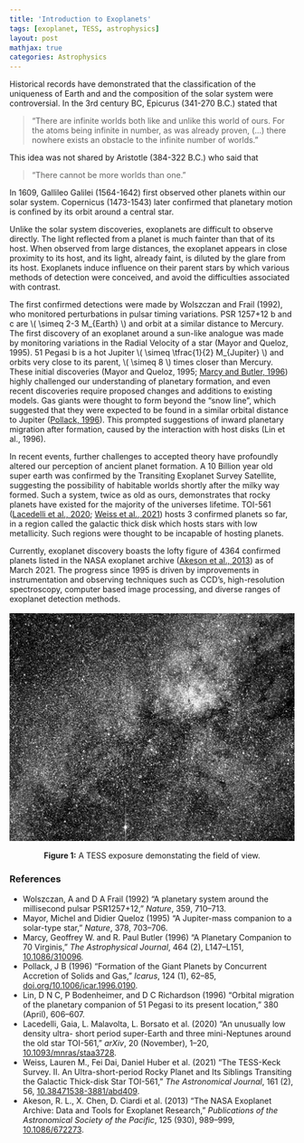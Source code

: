 ```yaml
---
title: 'Introduction to Exoplanets'
tags: [exoplanet, TESS, astrophysics]
layout: post
mathjax: true
categories: Astrophysics
---
```


Historical records have demonstrated that the classification of the uniqueness of Earth and and the composition of the solar system were controversial. In the 3rd century BC, Epicurus (341-270 B.C.) stated that 

> “There are infinite worlds both like and unlike this world of ours. For the atoms being infinite in number, as was already proven, (...) there nowhere exists an obstacle to the infinite number of worlds.”

This idea was not shared by Aristotle (384-322 B.C.) who said that 

> “There cannot be more worlds than one.”

In 1609, Gallileo Galilei (1564-1642) first observed other planets within our solar system. Copernicus (1473-1543) later confirmed that planetary motion is confined by its orbit around a central star.

Unlike the solar system discoveries, exoplanets are difficult to observe directly. The light reflected from a planet is much fainter than that of its host. When observed from large distances, the exoplanet appears in close proximity to its host, and its light, already faint, is diluted by the glare from its host. Exoplanets induce influence on their parent stars by which various methods of detection were conceived, and avoid the difficulties associated with contrast.

The first confirmed detections were made by Wolszczan and Frail (1992), who monitored perturbations in pulsar timing variations. PSR 1257+12 b and c are \\( \simeq 2-3 M_{Earth} \\) and orbit at a similar distance to Mercury. The first discovery of an exoplanet around a sun-like analogue was made by monitoring variations in the Radial Velocity of a star (Mayor and Queloz, 1995). 51 Pegasi b is a hot Jupiter \\( \simeq \tfrac{1}{2} M_{Jupiter} \\) and orbits very close to its parent, \\( \simeq 8 \\) times closer than Mercury. These initial discoveries (Mayor and Queloz, 1995; [Marcy and Butler, 1996](https://iopscience.iop.org/article/10.1086/310096)) highly challenged our understanding of planetary formation, and even recent discoveries require proposed changes and additions to existing models. Gas giants were thought to form beyond the “snow line”, which suggested that they were expected to be found in a similar orbital distance to Jupiter ([Pollack, 1996](https://dx.doi.org/doi.org/10.1006/icar.1996.0190)). This prompted suggestions of inward planetary migration after formation, caused by the interaction with host disks (Lin et al., 1996).

In recent events, further challenges to accepted theory have profoundly altered our perception of ancient planet formation. A 10 Billion year old super earth was confirmed by the Transiting Exoplanet Survey Satellite, suggesting the possibility of habitable worlds shortly after the milky way formed. Such a system, twice as old as ours, demonstrates that rocky planets have existed for the majority of the universes lifetime. TOI-561 ([Lacedelli et al., 2020](https://academic.oup.com/mnras/article/501/3/4148/6027695); [Weiss et al., 2021](https://iopscience.iop.org/article/10.3847/1538-3881/abd409)) hosts 3 confirmed planets so far, in a region called the galactic thick disk which hosts stars with low metallicity. Such regions were thought to be incapable of hosting planets.

Currently, exoplanet discovery boasts the lofty figure of 4364 confirmed planets listed in the NASA exoplanet archive ([Akeson et al., 2013](https://iopscience.iop.org/article/10.1086/672273)) as of March 2021. The progress since 1995 is driven by improvements in instrumentation and observing techniques such as CCD’s, high-resolution spectroscopy, computer based image processing, and diverse ranges of exoplanet detection methods.
<br>  
[![png](https://raw.githubusercontent.com/sourestdeeds/sourestdeeds.github.io/main/_posts/2021-10-14-exoplanet-intro/2880px-TESS_test_image.jpeg#center)](https://raw.githubusercontent.com/sourestdeeds/sourestdeeds.github.io/main/_posts/2021-10-14-exoplanet-intro/2880px-TESS_test_image.jpeg)
<center><b>Figure 1:</b> A TESS exposure demonstating the field of view.</center>    

### References

- Wolszczan, A and D A Frail (1992) “A planetary system around the millisecond pulsar PSR1257+12,” *Nature*, 359, 710–713.
- Mayor, Michel and Didier Queloz (1995) “A Jupiter-mass companion to a solar-type star,” *Nature*, 378, 703–706.
- Marcy, Geoffrey W. and R. Paul Butler (1996) “A Planetary Companion to 70 Virginis,” *The Astrophysical Journal*, 464 (2), L147–L151, [10.1086/310096](https://iopscience.iop.org/article/10.1086/310096).
- Pollack, J B (1996) “Formation of the Giant Planets by Concurrent Accretion of Solids and Gas,” *Icarus*, 124 (1), 62–85, [doi.org/10.1006/icar.1996.0190](https://dx.doi.org/doi.org/10.1006/icar.1996.0190).
- Lin, D N C, P Bodenheimer, and D C Richardson (1996) “Orbital migration of the planetary companion of 51 Pegasi to its present location,” 380 (April), 606–607.
- Lacedelli, Gaia, L. Malavolta, L. Borsato et al. (2020) “An unusually low density ultra- short period super-Earth and three mini-Neptunes around the old star TOI-561,” *arXiv*, 20 (November), 1–20, [10.1093/mnras/staa3728](https://academic.oup.com/mnras/article/501/3/4148/6027695).
- Weiss, Lauren M., Fei Dai, Daniel Huber et al. (2021) “The TESS-Keck Survey. II. An Ultra-short-period Rocky Planet and Its Siblings Transiting the Galactic Thick-disk Star TOI-561,” *The Astronomical Journal*, 161 (2), 56, [10.38471538-3881/abd409](https://iopscience.iop.org/article/10.3847/1538-3881/abd409).
- Akeson, R. L., X. Chen, D. Ciardi et al. (2013) “The NASA Exoplanet Archive: Data and Tools for Exoplanet Research,” *Publications of the Astronomical Society of the Pacific*, 125 (930), 989–999, [10.1086/672273](https://iopscience.iop.org/article/10.1086/672273).